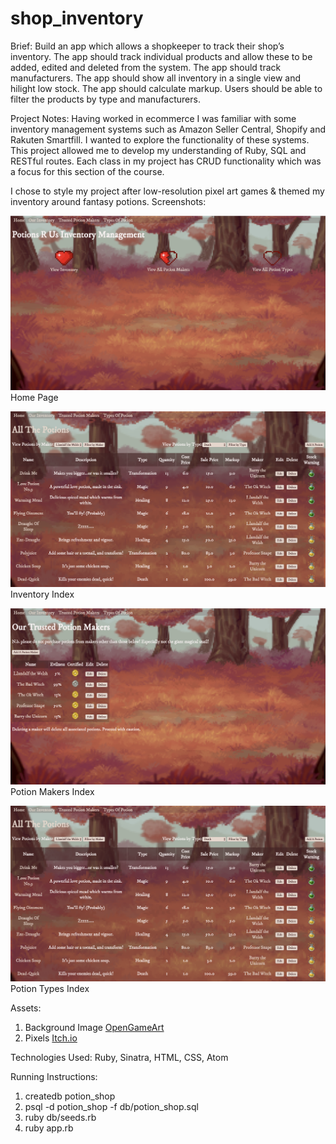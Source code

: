 # shop_inventory

Brief: Build an app which allows a shopkeeper to track their shop’s inventory.
The app should track individual products and allow these to be added, edited and deleted from the system.
The app should track manufacturers.
The app should show all inventory in a single view and hilight low stock.
The app should calculate markup.
Users should be able to filter the products by type and manufacturers.

Project Notes:
Having worked in ecommerce I was familiar with some inventory management systems such as Amazon Seller Central, Shopify and Rakuten Smartfill. I wanted to explore the functionality of these systems.
This project allowed me to develop my understanding of Ruby, SQL and RESTful routes.
Each class in my project has CRUD functionality which was a focus for this section of the course.

I chose to style my project after low-resolution pixel art games & themed my inventory around fantasy potions.
Screenshots:

![Home Page](public/images/home_page.png)
Home Page

![Inventory Management Screen](public/images/inventory_page.png)
Inventory Index

![Potion Makers Screen](public/images/potion_makers.png)
Potion Makers Index

![Potion Types Screen](public/images/inventory_page.png)
Potion Types Index

Assets:
1. Background Image [OpenGameArt](https://opengameart.org/content/backgrounds-3)
2. Pixels [Itch.io](https://tfonez.itch.io/pixel-assets)

Technologies Used: Ruby, Sinatra, HTML, CSS, Atom

Running Instructions:
1. createdb potion_shop
2. psql -d potion_shop -f db/potion_shop.sql
3. ruby db/seeds.rb
4. ruby app.rb

